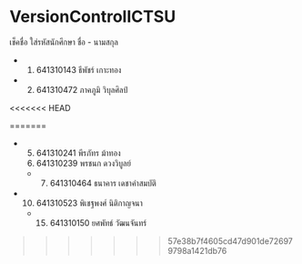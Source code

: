 # VersionControlICTSU

เช็คชื่อ ใส่รหัสนักศึกษา ชื่อ - นามสกุล
- 1. 641310143  ธีพัชร์ เกาะทอง
- 2. 641310472 ภาคภูมิ วิบุลศิลป์


<<<<<<< HEAD


=======
- 5. 641310241 พีรภัทร ม้าทอง
  6. 641310239 พรชนก ดวงวิบูลย์
  - 7. 641310464 ธนาคาร เดชาคำสมบัติ
  
  
- 10. 641310523 พิเชฐพงศ์ นิติกาญจนา
  
  
  
  
  - 15. 641310150 ยศพัทธ์ วัฒนจันทร์
>>>>>>> 57e38b7f4605cd47d901de726979798a1421db76

